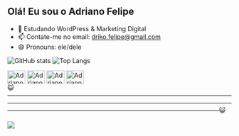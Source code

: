 ## Olá! Eu sou o Adriano Felipe

- 🌱 Estudando WordPress & Marketing Digital
- 📫 Contate-me no email: driko.felipe@gmail.com
- 😄 Pronouns: ele/dele

 ![GitHub stats](https://github-readme-stats.vercel.app/api?username=AdrianoFelipe1&theme=midnight-purple&show_icons=true&count_private=true&include_all_commits=true) 
 ![Top Langs](https://github-readme-stats.vercel.app/api/top-langs/?username=AdrianoFelipe1&layout=compact&langs_count=10&theme=midnight-purple&count_private=true&include_all_commits=true)
 
 <div style="display: inline_block">
 <img align="center" alt="Adriano-Php" height="30" width="40" src="https://raw.githubusercontent.com/jmnote/z-icons/master/svg/php.svg">
 <img align="center" alt="Adriano-Html" height="30" width="40"  src="https://cdn.jsdelivr.net/gh/devicons/devicon/icons/html5/html5-original.svg">
 <img align="center" alt="Adriano-Css" height="30" width="40" src="https://cdn.jsdelivr.net/gh/devicons/devicon/icons/css3/css3-original.svg">
 <img align="center" alt="Adriano-Javascript" height="30" width="40" src="https://cdn.jsdelivr.net/gh/devicons/devicon/icons/javascript/javascript-original.svg" />
 </div>
😺——————————————————————————————————————————————————————————————————————————————————————————————————————————😺
<div><br>
<a href="mailto:driko.felipe@gmail.com"><img src="https://img.shields.io/badge/Gmail-D14836?style=for-the-badge&logo=gmail&logoColor=white"></a>
 </div>
